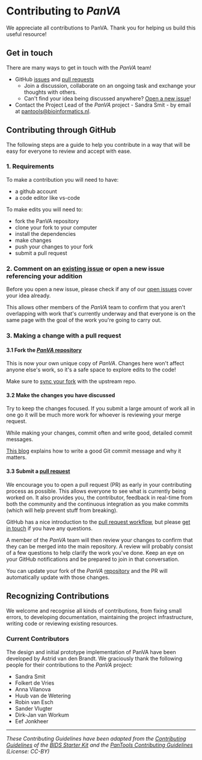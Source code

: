 # Contributing to _PanVA_

We appreciate all contributions to PanVA.
Thank you for helping us build this useful resource!

## Get in touch

There are many ways to get in touch with the _PanVA_ team!

- GitHub [issues][panva-issues] and [pull requests][panva-pr]
  - Join a discussion, collaborate on an ongoing task and exchange your thoughts with others. 
  - Can't find your idea being discussed anywhere?
    [Open a new issue](https://github.com/PanBrowse/PanVA/issues)! 
- Contact the Project Lead of the _PanVA_ project - Sandra Smit - by email at [pantools@bioinformatics.nl](mailto:).

## Contributing through GitHub

The following steps are a guide to help you contribute in a way that will be easy for everyone to review and accept with ease.

### 1. Requirements

To make a contribution you will need to have:
- a github account
- a code editor like vs-code

To make edits you will need to:
- fork the PanVA repository
- clone your fork to your computer
- install the dependencies
- make changes
- push your changes to your fork
- submit a pull request

### 2. Comment on an [existing issue][panva-issues] or open a new issue referencing your addition

Before you open a new issue, please check if any of our [open issues](https://github.com/PanBrowse/PanVA/issues) cover your idea already.

This allows other members of the _PanVA_ team to confirm that you aren't overlapping with work that's currently underway and that everyone is on the same page with the goal of the work you're going to carry out.

### 3. Making a change with a pull request

#### 3.1 Fork the [_PanVA_ repository][panva-repo]

This is now your own unique copy of _PanVA_.
Changes here won't affect anyone else's work, so it's a safe space to explore edits to the code!

Make sure to [sync your fork](https://docs.github.com/en/pull-requests/collaborating-with-pull-requests/working-with-forks/syncing-a-fork) with the upstream repo. 

#### 3.2 Make the changes you have discussed

Try to keep the changes focused.
If you submit a large amount of work all in one go it will be much more work for whoever is reviewing your merge request.

While making your changes, commit often and write good, detailed commit messages.

[This blog](https://chris.beams.io/posts/git-commit/) explains how to write a good Git commit message and why it matters.


#### 3.3 Submit a [pull request][github-pr]

We encourage you to open a pull request (PR) as early in your contributing process as possible.
This allows everyone to see what is currently being worked on.
It also provides you, the contributor, feedback in real-time from both the community and the continuous integration as you make commits (which will help prevent stuff from breaking).

GitHub has a nice introduction to the [pull request workflow][github-pr-workflow], but please [get in touch](#get-in-touch) if you have any questions.


A member of the _PanVA_ team will then review your changes to confirm that they can be merged into the main repository.
A review will probably consist of a few questions to help clarify the work you've done.
Keep an eye on your GitHub notifications and be prepared to join in that conversation.

You can update your fork of the _PanVA_ [repository][panva-repo] and the PR will automatically update with those changes.


## Recognizing Contributions

We welcome and recognise all kinds of contributions, from fixing small errors, to developing documentation, maintaining the project infrastructure, writing code or reviewing existing resources.

### Current Contributors

The design and initial prototype implementation of PanVA have been developed by Astrid van den Brandt. 
We graciously thank the following people for their contributions to the _PanVA_ project:

- Sandra Smit
- Folkert de Vries
- Anna Vilanova
- Huub van de Wetering
- Robin van Esch
- Sander Vlugter
- Dirk-Jan van Workum
- Eef Jonkheer

---

_These Contributing Guidelines have been adapted from the [Contributing Guidelines](https://github.com/bids-standard/bids-starter-kit/blob/master/CONTRIBUTING.md) of the [BIDS Starter Kit](https://github.com/bids-standard/bids-starter-kit) and the [PanTools Contributing Guidelines](https://git.wur.nl/bioinformatics/pantools/-/blob/pantools_v4/CONTRIBUTING.md?ref_type=heads) (License: CC-BY)_

[panva-repo]: https://github.com/PanBrowse/PanVA
[panva-issues]: https://github.com/PanBrowse/PanVA/contribute
[panva-pr]: https://github.com/PanBrowse/PanVA/pulls
[panva-docs]: https://panbrowse.github.io/PanVA/
[pantools-email]: mailto:pantools@bioinformatics.nl
[github-pr]: https://docs.github.com/en/pull-requests/collaborating-with-pull-requests/proposing-changes-to-your-work-with-pull-requests/about-pull-requests#
[github-pr-workflow]: https://docs.github.com/en/get-started/using-github/github-flow
